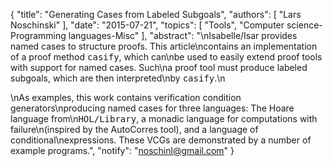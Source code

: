 {
    "title": "Generating Cases from Labeled Subgoals",
    "authors": [
        "Lars Noschinski"
    ],
    "date": "2015-07-21",
    "topics": [
        "Tools",
        "Computer science-Programming languages-Misc"
    ],
    "abstract": "\nIsabelle/Isar provides named cases to structure proofs. This article\ncontains an implementation of a proof method <tt>casify</tt>, which can\nbe used to easily extend proof tools with support for named cases. Such\na proof tool must produce labeled subgoals, which are then interpreted\nby <tt>casify</tt>.\n<p>\nAs examples, this work contains verification condition generators\nproducing named cases for three languages: The Hoare language from\n<tt>HOL/Library</tt>, a monadic language for computations with failure\n(inspired by the AutoCorres tool), and a language of conditional\nexpressions. These VCGs are demonstrated by a number of example programs.",
    "notify": "noschinl@gmail.com"
}